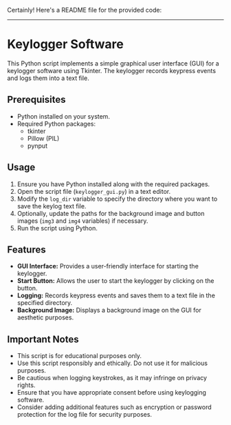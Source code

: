 Certainly! Here's a README file for the provided code:

---

# Keylogger Software

This Python script implements a simple graphical user interface (GUI) for a keylogger software using Tkinter. The keylogger records keypress events and logs them into a text file.

## Prerequisites

- Python installed on your system.
- Required Python packages:
  - tkinter
  - Pillow (PIL)
  - pynput

## Usage

1. Ensure you have Python installed along with the required packages.
2. Open the script file (`keylogger_gui.py`) in a text editor.
3. Modify the `log_dir` variable to specify the directory where you want to save the keylog text file.
4. Optionally, update the paths for the background image and button images (`img3` and `img4` variables) if necessary.
5. Run the script using Python.

## Features

- **GUI Interface:** Provides a user-friendly interface for starting the keylogger.
- **Start Button:** Allows the user to start the keylogger by clicking on the button.
- **Logging:** Records keypress events and saves them to a text file in the specified directory.
- **Background Image:** Displays a background image on the GUI for aesthetic purposes.

## Important Notes

- This script is for educational purposes only.
- Use this script responsibly and ethically. Do not use it for malicious purposes.
- Be cautious when logging keystrokes, as it may infringe on privacy rights.
- Ensure that you have appropriate consent before using keylogging software.
- Consider adding additional features such as encryption or password protection for the log file for security purposes.

